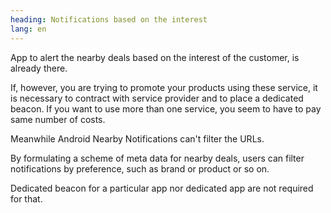 ```yaml
---
heading: Notifications based on the interest
lang: en
---
```


App to alert the nearby deals based on the interest of the customer, is already there.

If, however, you are trying to promote your products using these service, it is necessary to contract with service provider and to place a dedicated beacon. 
If you want to use more than one service, you seem to have to pay same number of costs.

Meanwhile Android Nearby Notifications can't filter the URLs.

By formulating a scheme of meta data for nearby deals, users can filter notifications by preference, such as brand or product or so on.

Dedicated beacon for a particular app nor dedicated app are not required for that.
